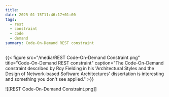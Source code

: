 ```yaml
---
title: 
date: 2025-01-15T11:46:17+01:00
tags:
  - rest
  - constraint
  - code
  - demand
summary: Code-On-Demand REST constraint
---
```

{{< figure src="/media/REST Code-On-Demand Constraint.png" title="Code-On-Demand REST constraint" caption="The Code-On-Demand constraint described by Roy Fielding in his 'Architectural Styles and the Design of Network-based Software Architectures' dissertation is interesting and something you don't see applied." >}}

![[REST Code-On-Demand Constraint.png]]
